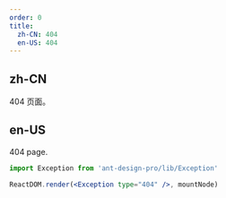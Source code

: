 ```yaml
---
order: 0
title:
  zh-CN: 404
  en-US: 404
---
```


## zh-CN

404 页面。

## en-US

404 page.

```jsx
import Exception from 'ant-design-pro/lib/Exception'

ReactDOM.render(<Exception type="404" />, mountNode)
```
